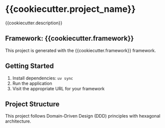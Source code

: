 # {{cookiecutter.project_name}}

{{cookiecutter.description}}

## Framework: {{cookiecutter.framework}}

This project is generated with the {{cookiecutter.framework}} framework.

## Getting Started

1. Install dependencies: `uv sync`
2. Run the application
3. Visit the appropriate URL for your framework

## Project Structure

This project follows Domain-Driven Design (DDD) principles with hexagonal architecture.
